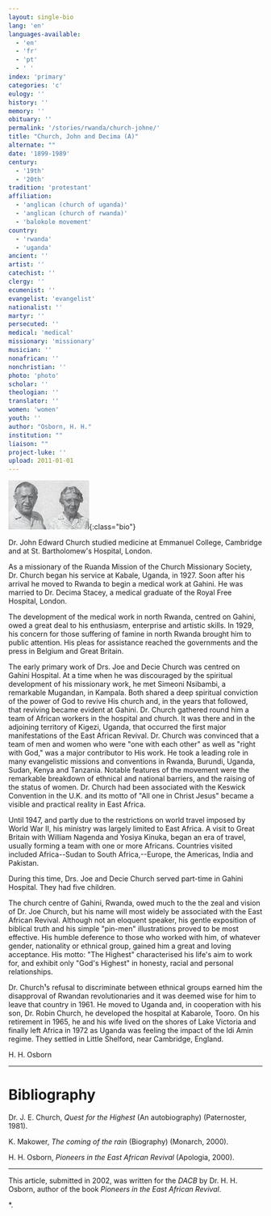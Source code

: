 ```yaml
---
layout: single-bio
lang: 'en'
languages-available:
  - 'en'
  - 'fr'
  - 'pt'
  - ' '
index: 'primary'
categories: 'c'
eulogy: ''
history: ''
memory: ''
obituary: ''
permalink: '/stories/rwanda/church-johne/'
title: "Church, John and Decima (A)"
alternate: ""
date: '1899-1989'
century:
  - '19th'
  - '20th'
tradition: 'protestant'
affiliation:
  - 'anglican (church of uganda)'
  - 'anglican (church of rwanda)'
  - 'balokole movement'
country:
  - 'rwanda'
  - 'uganda'
ancient: ''
artist: ''
catechist: ''
clergy: ''
ecumenist: ''
evangelist: 'evangelist'
nationalist: ''
martyr: ''
persecuted: ''
medical: 'medical'
missionary: 'missionary'
musician: ''
nonafrican: ''
nonchristian: ''
photo: 'photo'
scholar: ''
theologian: ''
translator: ''
women: 'women'
youth: ''
author: "Osborn, H. H."
institution: ""
liaison: ""
project-luke: ''
upload: 2011-01-01
---
```


![Joe and Decie Church](/images/bio-pics/rwanda/church-johne/church-joe-decie-small.jpg){:class="bio"}

Dr. John Edward Church studied medicine at Emmanuel College, Cambridge and at St. Bartholomew's Hospital, London.

As a missionary of the Ruanda Mission of the Church Missionary Society, Dr. Church began his service at Kabale, Uganda, in 1927.  Soon after his arrival he moved to Rwanda to begin a medical work at Gahini.  He was married to Dr. Decima Stacey, a medical graduate of the Royal Free Hospital, London.

The development of the medical work in north Rwanda, centred on Gahini, owed a great deal to his enthusiasm, enterprise and artistic skills.  In 1929, his concern for those suffering of famine in north Rwanda brought him to public attention.  His pleas for assistance reached the governments and the press in Belgium and Great Britain.

The early primary work of Drs. Joe and Decie Church was centred on Gahini Hospital.  At a time when he was discouraged by the spiritual development of his missionary work, he met Simeoni Nsibambi, a remarkable Mugandan, in Kampala.  Both shared a deep spiritual conviction of the power of God to revive His church and, in the years that followed, that reviving became evident at Gahini.  Dr. Church gathered round him a team of African workers in the hospital and church.  It was there and in the adjoining territory of Kigezi, Uganda, that occurred the first major manifestations of the East African Revival.  Dr. Church was convinced that a team of men and women who were "one with each other" as well as "right with God," was a major contributor to His work.  He took a leading role in many evangelistic missions and conventions in Rwanda, Burundi, Uganda, Sudan, Kenya and Tanzania. Notable features of the movement were the remarkable breakdown of ethnical and national barriers, and the raising of the status of women.  Dr. Church had been associated with the Keswick Convention in the U.K. and its motto of "All one in Christ Jesus" became a visible and practical reality in East Africa.

Until 1947, and partly due to the restrictions on world travel imposed by World War II, his ministry was largely limited to East Africa.  A visit to Great Britain with William Nagenda and Yosiya Kinuka, began an era of travel, usually forming a team with one or more Africans. Countries visited included Africa--Sudan to South Africa,--Europe, the Americas, India and Pakistan.

During this time, Drs. Joe and Decie Church served part-time in Gahini Hospital.  They had five children.

The church centre of Gahini, Rwanda, owed much to the the zeal and vision of Dr. Joe Church, but his name will most widely be associated with the East African Revival. Although not an eloquent speaker, his gentle exposition of biblical truth and his simple "pin-men" illustrations proved to be most effective. His humble deference to those who worked with him, of whatever gender, nationality or ethnical group, gained him a great and loving acceptance.  His motto: "The Highest" characterised his life's aim to work for, and exhibit only "God's Highest" in honesty, racial and personal relationships.

Dr. Church¹s refusal to discriminate between ethnical groups earned him the disapproval of Rwandan revolutionaries and it was deemed wise for him to leave that country in 1961. He moved to Uganda and,   in cooperation with his son, Dr. Robin Church, he developed the hospital at Kabarole, Tooro.  On his retirement in 1965, he and his wife lived on the shores of Lake Victoria and finally left Africa in 1972 as Uganda was feeling the impact of the Idi Amin regime. They settled in Little Shelford, near Cambridge, England.

H. H. Osborn

---

# Bibliography

Dr. J. E. Church, *Quest for the Highest* (An autobiography) (Paternoster, 1981).

K. Makower, *The coming of the rain* (Biography)  (Monarch, 2000).

H. H. Osborn, *Pioneers in the East African Revival* (Apologia, 2000).

---

This article, submitted in 2002, was written for the *DACB* by Dr. H. H. Osborn, author of the book *Pioneers in the East African Revival*.

*.
